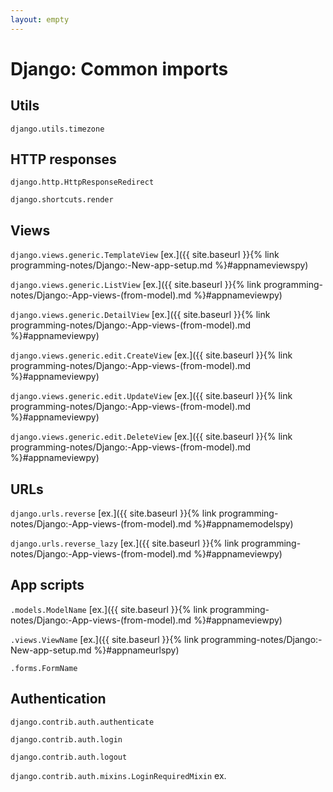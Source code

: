 ```yaml
---
layout: empty
---
```


# Django: Common imports

## Utils
`django.utils.timezone`

## HTTP responses
`django.http.HttpResponseRedirect`

`django.shortcuts.render`

## Views
`django.views.generic.TemplateView` [ex.]({{ site.baseurl }}{% link programming-notes/Django:-New-app-setup.md %}#appnameviewspy)

`django.views.generic.ListView` [ex.]({{ site.baseurl }}{% link programming-notes/Django:-App-views-(from-model).md %}#appnameviewpy)

`django.views.generic.DetailView` [ex.]({{ site.baseurl }}{% link programming-notes/Django:-App-views-(from-model).md %}#appnameviewpy)

`django.views.generic.edit.CreateView` [ex.]({{ site.baseurl }}{% link programming-notes/Django:-App-views-(from-model).md %}#appnameviewpy)

`django.views.generic.edit.UpdateView` [ex.]({{ site.baseurl }}{% link programming-notes/Django:-App-views-(from-model).md %}#appnameviewpy)

`django.views.generic.edit.DeleteView` [ex.]({{ site.baseurl }}{% link programming-notes/Django:-App-views-(from-model).md %}#appnameviewpy)

## URLs
`django.urls.reverse` [ex.]({{ site.baseurl }}{% link programming-notes/Django:-App-views-(from-model).md %}#appnamemodelspy)

`django.urls.reverse_lazy` [ex.]({{ site.baseurl }}{% link programming-notes/Django:-App-views-(from-model).md %}#appnameviewpy)

## App scripts
`.models.ModelName` [ex.]({{ site.baseurl }}{% link programming-notes/Django:-App-views-(from-model).md %}#appnameviewpy)

`.views.ViewName` [ex.]({{ site.baseurl }}{% link programming-notes/Django:-New-app-setup.md %}#appnameurlspy)

`.forms.FormName`

## Authentication
`django.contrib.auth.authenticate`

`django.contrib.auth.login`

`django.contrib.auth.logout`

`django.contrib.auth.mixins.LoginRequiredMixin` ex.
